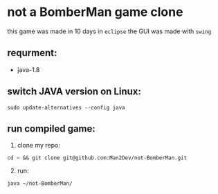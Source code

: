 # not a BomberMan game clone

this game was made in 10 days in `eclipse`
the GUI was made with `swing`

## requrment:
* java-1.8

## switch JAVA version on Linux:
```
sudo update-alternatives --config java
```
## run compiled game:
1. clone my repo:
````
cd ~ && git clone git@github.com:Man2Dev/not-BomberMan.git
````
2. run:
````
java ~/not-BomberMan/
````
